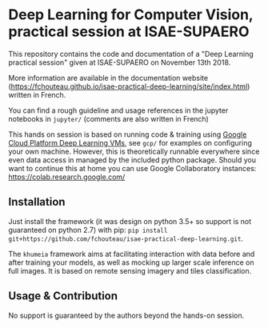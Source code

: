 # Deep Learning for Computer Vision, practical session at ISAE-SUPAERO

This repository contains the code and documentation of a "Deep Learning practical session" given at ISAE-SUPAERO on November 13th 2018.

More information are available in the documentation website (https://fchouteau.github.io/isae-practical-deep-learning/site/index.html) written in French.

You can find a rough guideline and usage references in the jupyter notebooks in `jupyter/` (comments are also written in French)

This hands on session is based on running code & training using [Google Cloud Platform Deep Learning VMs](https://cloud.google.com/deep-learning-vm/), see `gcp/` for examples on configuring your own machine. However, this is theoretically runnable everywhere since even data access in managed by the included python package.
Should you want to continue this at home you can use Google Collaboratory instances: https://colab.research.google.com/

## Installation

Just install the framework (it was design on python 3.5+ so support is not guaranteed on python 2.7) with pip: `pip install git+https://github.com/fchouteau/isae-practical-deep-learning.git`.

The `khumeia` framework aims at facilitating interaction with data before and after training your models, as well as mocking up larger scale inference on full images. It is based on remote sensing imagery and tiles classification.

## Usage & Contribution

No support is guaranteed by the authors beyond the hands-on session.
